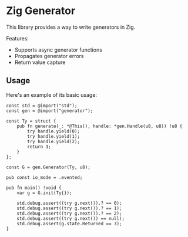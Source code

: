 # Zig Generator

This library provides a way to write generators in Zig.

Features:

* Supports async generator functions
* Propagates generator errors
* Return value capture

## Usage

Here's an example of its basic usage:

```zig
const std = @import("std");
const gen = @import("generator");

const Ty = struct {
    pub fn generate(_: *@This(), handle: *gen.Handle(u8, u8)) !u8 {
        try handle.yield(0);
        try handle.yield(1);
        try handle.yield(2);
        return 3;
    }
};

const G = gen.Generator(Ty, u8);

pub const io_mode = .evented;

pub fn main() !void {
    var g = G.init(Ty{});

    std.debug.assert((try g.next()).? == 0);
    std.debug.assert((try g.next()).? == 1);
    std.debug.assert((try g.next()).? == 2);
    std.debug.assert((try g.next()) == null);
    std.debug.assert(g.state.Returned == 3);
}
```

